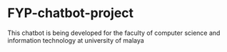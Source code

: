 # FYP-chatbot-project
This chatbot is being developed for the faculty of computer science and information technology at university of malaya
